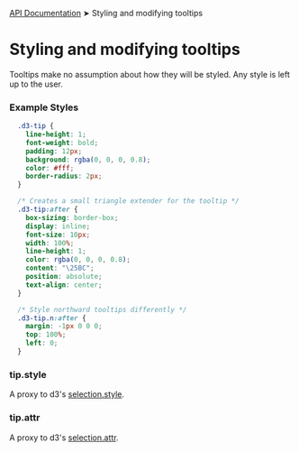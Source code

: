 [API Documentation](index.md) ➤ Styling and modifying tooltips

# Styling and modifying tooltips
Tooltips make no assumption about how they will be styled.  Any style is left up
to the user.

### Example Styles
``` css
  .d3-tip {
    line-height: 1;
    font-weight: bold;
    padding: 12px;
    background: rgba(0, 0, 0, 0.8);
    color: #fff;
    border-radius: 2px;
  }

  /* Creates a small triangle extender for the tooltip */
  .d3-tip:after {
    box-sizing: border-box;
    display: inline;
    font-size: 10px;
    width: 100%;
    line-height: 1;
    color: rgba(0, 0, 0, 0.8);
    content: "\25BC";
    position: absolute;
    text-align: center;
  }

  /* Style northward tooltips differently */
  .d3-tip.n:after {
    margin: -1px 0 0 0;
    top: 100%;
    left: 0;
  }
  ```

  ### tip.style
  A proxy to d3's [selection.style](https://github.com/mbostock/d3/wiki/Selections#wiki-style).

  ### tip.attr
  A proxy to d3's [selection.attr](https://github.com/mbostock/d3/wiki/Selections#wiki-attr).